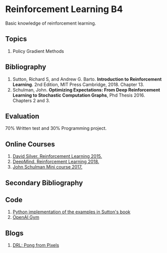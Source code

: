 # Reinforcement Learning B4
Basic knowledge of reinforcement learning.

## Topics
1. Policy Gradient Methods 

## Bibliography
1. Sutton, Richard S, and Andrew G. Barto. **Introduction to Reinforcement Learning**. 2nd Edition, MIT Press Cambridge, 2018.  Chapter 13.
2. Schulman, John. **Optimizing Expectations: From Deep Reinforcement Learning to Stochastic Computation Graphs**, Phd Thesis 2016. Chapters 2 and 3.

## Evaluation
70% Written test and 30% Programming project.

## Online Courses
1. [David Silver. Reinforcement Learning 2015.]( http://www0.cs.ucl.ac.uk/staff/d.silver/web/Teaching.html)
2. [DeepMind. Reinforcement Learning 2018.](https://www.youtube.com/playlist?list=PLqYmG7hTraZDNJre23vqCGIVpfZ_K2RZs)
3. [John Schulman Mini course 2017.](https://www.youtube.com/watch?v=oPGVsoBonLM&t=13s)

## Secondary Bibliography


## Code
1. [Python implementation of the examples in Sutton's book](https://github.com/ShangtongZhang/reinforcement-learning-an-introduction)
2. [OpenAI Gym](https://gym.openai.com)

## Blogs
1. [DRL: Pong from Pixels](http://karpathy.github.io/2016/05/31/rl/)